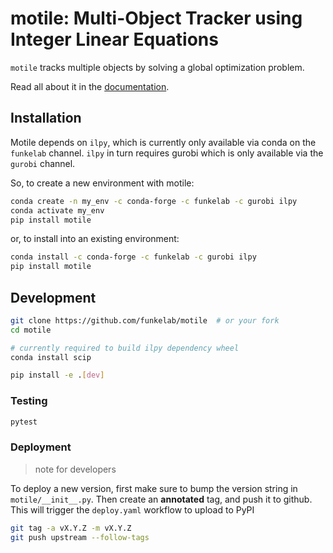 # motile: Multi-Object Tracker using Integer Linear Equations

`motile` tracks multiple objects by solving a global optimization problem.

Read all about it in the [documentation](https://funkelab.github.io/motile/).

## Installation

Motile depends on `ilpy`, which is currently only available via
conda on the `funkelab` channel.  `ilpy` in turn requires
gurobi which is only available via the `gurobi` channel.

So, to create a new environment with motile:

```bash
conda create -n my_env -c conda-forge -c funkelab -c gurobi ilpy
conda activate my_env
pip install motile
```

or, to install into an existing environment:

```bash
conda install -c conda-forge -c funkelab -c gurobi ilpy
pip install motile
```

## Development

```sh
git clone https://github.com/funkelab/motile  # or your fork
cd motile

# currently required to build ilpy dependency wheel
conda install scip

pip install -e .[dev]
```

### Testing

```sh
pytest
```

### Deployment

> note for developers

To deploy a new version, first make sure to bump the version string in
`motile/__init__.py`.  Then create an **annotated** tag, and push it to github.
This will trigger the `deploy.yaml` workflow to upload to PyPI

```bash
git tag -a vX.Y.Z -m vX.Y.Z
git push upstream --follow-tags
```
